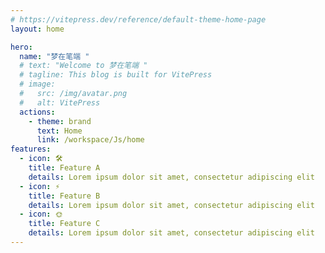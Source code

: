 ```yaml
---
# https://vitepress.dev/reference/default-theme-home-page
layout: home

hero:
  name: "梦在笔端 "
  # text: "Welcome to 梦在笔端 "
  # tagline: This blog is built for VitePress
  # image:
  #   src: /img/avatar.png
  #   alt: VitePress
  actions:
    - theme: brand
      text: Home
      link: /workspace/Js/home
features:
  - icon: 🛠️
    title: Feature A
    details: Lorem ipsum dolor sit amet, consectetur adipiscing elit
  - icon: ⚡️
    title: Feature B
    details: Lorem ipsum dolor sit amet, consectetur adipiscing elit
  - icon: 🌞
    title: Feature C
    details: Lorem ipsum dolor sit amet, consectetur adipiscing elit
---
```


<Layout />





